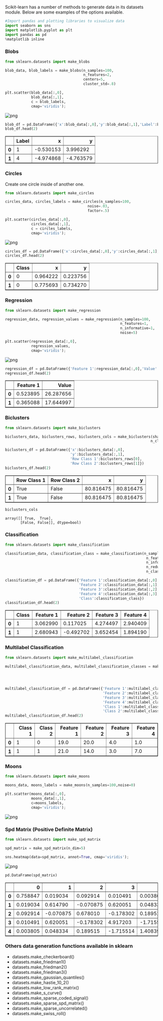 
Scikit-learn has a number of methods to generate data in its datasets module. Below are some examples of the options available.


```python
#Import pandas and plotting libraries to visualize data
import seaborn as sns 
import matplotlib.pyplot as plt
import pandas as pd
%matplotlib inline
```

### Blobs


```python
from sklearn.datasets import make_blobs

blob_data, blob_labels = make_blobs(n_samples=100,
                                    n_features=2,
                                    centers=5,
                                    cluster_std=.8)

plt.scatter(blob_data[:,0],
            blob_data[:,1], 
            c = blob_labels,
            cmap='viridis');
```


![png](output_3_0.png)



```python
blob_df = pd.DataFrame({'x':blob_data[:,0],'y':blob_data[:,1],'Label':blob_labels})
blob_df.head(2)
```




<div>
<style>
    .dataframe thead tr:only-child th {
        text-align: right;
    }

    .dataframe thead th {
        text-align: left;
    }

    .dataframe tbody tr th {
        vertical-align: top;
    }
</style>
<table border="1" class="dataframe">
  <thead>
    <tr style="text-align: right;">
      <th></th>
      <th>Label</th>
      <th>x</th>
      <th>y</th>
    </tr>
  </thead>
  <tbody>
    <tr>
      <th>0</th>
      <td>1</td>
      <td>-0.530153</td>
      <td>3.996292</td>
    </tr>
    <tr>
      <th>1</th>
      <td>4</td>
      <td>-4.974868</td>
      <td>-4.763579</td>
    </tr>
  </tbody>
</table>
</div>



### Circles

Create one circle inside of another one.


```python
from sklearn.datasets import make_circles

circles_data, circles_labels = make_circles(n_samples=100,
                                      noise=.03,
                                      factor=.5)

plt.scatter(circles_data[:,0],
            circles_data[:,1], 
            c = circles_labels,
            cmap='viridis');
```


![png](output_7_0.png)



```python
circles_df = pd.DataFrame({'x':circles_data[:,0],'y':circles_data[:,1],'Class':circles_labels})
circles_df.head(2)
```




<div>
<style>
    .dataframe thead tr:only-child th {
        text-align: right;
    }

    .dataframe thead th {
        text-align: left;
    }

    .dataframe tbody tr th {
        vertical-align: top;
    }
</style>
<table border="1" class="dataframe">
  <thead>
    <tr style="text-align: right;">
      <th></th>
      <th>Class</th>
      <th>x</th>
      <th>y</th>
    </tr>
  </thead>
  <tbody>
    <tr>
      <th>0</th>
      <td>0</td>
      <td>0.964222</td>
      <td>0.223756</td>
    </tr>
    <tr>
      <th>1</th>
      <td>0</td>
      <td>0.775693</td>
      <td>0.734270</td>
    </tr>
  </tbody>
</table>
</div>



### Regression


```python
from sklearn.datasets import make_regression

regression_data, regression_values = make_regression(n_samples=100,
                                                     n_features=1,
                                                     n_informative=1,
                                                     noise=5)

plt.scatter(regression_data[:,0],
            regression_values,
            cmap='viridis');
```


![png](output_10_0.png)



```python
regression_df = pd.DataFrame({'Feature 1':regression_data[:,0],'Value':regression_values})
regression_df.head(2)
```




<div>
<style>
    .dataframe thead tr:only-child th {
        text-align: right;
    }

    .dataframe thead th {
        text-align: left;
    }

    .dataframe tbody tr th {
        vertical-align: top;
    }
</style>
<table border="1" class="dataframe">
  <thead>
    <tr style="text-align: right;">
      <th></th>
      <th>Feature 1</th>
      <th>Value</th>
    </tr>
  </thead>
  <tbody>
    <tr>
      <th>0</th>
      <td>0.523895</td>
      <td>26.287656</td>
    </tr>
    <tr>
      <th>1</th>
      <td>0.365088</td>
      <td>17.644997</td>
    </tr>
  </tbody>
</table>
</div>



### Biclusters


```python
from sklearn.datasets import make_biclusters

biclusters_data, biclusters_rows, biclusters_cols = make_biclusters(shape = (100,2),
                                                                   n_clusters=2)

biclusters_df = pd.DataFrame({'x':biclusters_data[:,0],
                              'y':biclusters_data[:,1],
                              'Row Class 1':biclusters_rows[0],
                              'Row Class 2':biclusters_rows[1]})
biclusters_df.head(2)
```




<div>
<style>
    .dataframe thead tr:only-child th {
        text-align: right;
    }

    .dataframe thead th {
        text-align: left;
    }

    .dataframe tbody tr th {
        vertical-align: top;
    }
</style>
<table border="1" class="dataframe">
  <thead>
    <tr style="text-align: right;">
      <th></th>
      <th>Row Class 1</th>
      <th>Row Class 2</th>
      <th>x</th>
      <th>y</th>
    </tr>
  </thead>
  <tbody>
    <tr>
      <th>0</th>
      <td>True</td>
      <td>False</td>
      <td>80.816475</td>
      <td>80.816475</td>
    </tr>
    <tr>
      <th>1</th>
      <td>True</td>
      <td>False</td>
      <td>80.816475</td>
      <td>80.816475</td>
    </tr>
  </tbody>
</table>
</div>




```python
biclusters_cols
```




    array([[ True,  True],
           [False, False]], dtype=bool)



### Classification


```python
from sklearn.datasets import make_classification

classification_data, classification_class = make_classification(n_samples=100,
                                                                 n_features=4,
                                                                 n_informative=3,
                                                                 n_redundant=1,
                                                                 n_classes=3)

classification_df = pd.DataFrame({'Feature 1':classification_data[:,0],
                                  'Feature 2':classification_data[:,1],
                                  'Feature 3':classification_data[:,2],
                                  'Feature 4':classification_data[:,3],
                                  'Class':classification_class})
classification_df.head(2)
```




<div>
<style>
    .dataframe thead tr:only-child th {
        text-align: right;
    }

    .dataframe thead th {
        text-align: left;
    }

    .dataframe tbody tr th {
        vertical-align: top;
    }
</style>
<table border="1" class="dataframe">
  <thead>
    <tr style="text-align: right;">
      <th></th>
      <th>Class</th>
      <th>Feature 1</th>
      <th>Feature 2</th>
      <th>Feature 3</th>
      <th>Feature 4</th>
    </tr>
  </thead>
  <tbody>
    <tr>
      <th>0</th>
      <td>1</td>
      <td>3.062990</td>
      <td>0.117025</td>
      <td>4.274497</td>
      <td>2.940409</td>
    </tr>
    <tr>
      <th>1</th>
      <td>1</td>
      <td>2.680943</td>
      <td>-0.492702</td>
      <td>3.652454</td>
      <td>1.894190</td>
    </tr>
  </tbody>
</table>
</div>



### Multilabel Classification


```python
from sklearn.datasets import make_multilabel_classification

multilabel_classification_data, multilabel_classification_classes = make_multilabel_classification(n_samples=100,
                                                                                                  n_features=4,
                                                                                                  n_classes=2,
                                                                                                  n_labels=2)

multilabel_classification_df = pd.DataFrame({'Feature 1':multilabel_classification_data[:,0],
                                             'Feature 2':multilabel_classification_data[:,1],
                                             'Feature 3':multilabel_classification_data[:,2],
                                             'Feature 4':multilabel_classification_data[:,3],
                                             'Class 1':multilabel_classification_classes[:,0],
                                             'Class 2':multilabel_classification_classes[:,1]})
multilabel_classification_df.head(2)
```




<div>
<style>
    .dataframe thead tr:only-child th {
        text-align: right;
    }

    .dataframe thead th {
        text-align: left;
    }

    .dataframe tbody tr th {
        vertical-align: top;
    }
</style>
<table border="1" class="dataframe">
  <thead>
    <tr style="text-align: right;">
      <th></th>
      <th>Class 1</th>
      <th>Class 2</th>
      <th>Feature 1</th>
      <th>Feature 2</th>
      <th>Feature 3</th>
      <th>Feature 4</th>
    </tr>
  </thead>
  <tbody>
    <tr>
      <th>0</th>
      <td>1</td>
      <td>0</td>
      <td>19.0</td>
      <td>20.0</td>
      <td>4.0</td>
      <td>1.0</td>
    </tr>
    <tr>
      <th>1</th>
      <td>1</td>
      <td>1</td>
      <td>21.0</td>
      <td>14.0</td>
      <td>3.0</td>
      <td>7.0</td>
    </tr>
  </tbody>
</table>
</div>



### Moons


```python
from sklearn.datasets import make_moons

moons_data, moons_labels = make_moons(n_samples=100,noise=0)

plt.scatter(moons_data[:,0],
            moons_data[:,1],
            c=moons_labels,
            cmap='viridis');
```


![png](output_20_0.png)


### Spd Matrix (Positive Definite Matrix)


```python
from sklearn.datasets import make_spd_matrix

spd_matrix = make_spd_matrix(n_dim=5)

sns.heatmap(data=spd_matrix, annot=True, cmap='viridis');
```


![png](output_22_0.png)



```python
pd.DataFrame(spd_matrix)
```




<div>
<style>
    .dataframe thead tr:only-child th {
        text-align: right;
    }

    .dataframe thead th {
        text-align: left;
    }

    .dataframe tbody tr th {
        vertical-align: top;
    }
</style>
<table border="1" class="dataframe">
  <thead>
    <tr style="text-align: right;">
      <th></th>
      <th>0</th>
      <th>1</th>
      <th>2</th>
      <th>3</th>
      <th>4</th>
    </tr>
  </thead>
  <tbody>
    <tr>
      <th>0</th>
      <td>0.758847</td>
      <td>0.019034</td>
      <td>0.092914</td>
      <td>0.010491</td>
      <td>0.003805</td>
    </tr>
    <tr>
      <th>1</th>
      <td>0.019034</td>
      <td>0.614790</td>
      <td>-0.070875</td>
      <td>0.620051</td>
      <td>0.048334</td>
    </tr>
    <tr>
      <th>2</th>
      <td>0.092914</td>
      <td>-0.070875</td>
      <td>0.678010</td>
      <td>-0.178302</td>
      <td>0.189515</td>
    </tr>
    <tr>
      <th>3</th>
      <td>0.010491</td>
      <td>0.620051</td>
      <td>-0.178302</td>
      <td>4.917203</td>
      <td>-1.715514</td>
    </tr>
    <tr>
      <th>4</th>
      <td>0.003805</td>
      <td>0.048334</td>
      <td>0.189515</td>
      <td>-1.715514</td>
      <td>1.408395</td>
    </tr>
  </tbody>
</table>
</div>



### Others data generation functions available in sklearn

 - datasets.make_checkerboard()
 - datasets.make_friedman1()
 - datasets.make_friedman2()
 - datasets.make_friedman3()
 - datasets.make_gaussian_quantiles()
 - datasets.make_hastie_10_2()
 - datasets.make_low_rank_matrix()
 - datasets.make_s_curve()
 - datasets.make_sparse_coded_signal()
 - datasets.make_sparse_spd_matrix()
 - datasets.make_sparse_uncorrelated()
 - datasets.make_swiss_roll()
